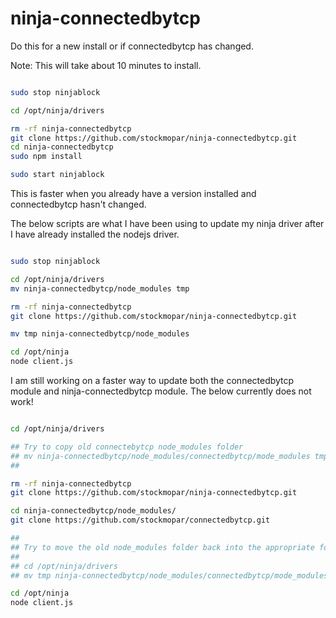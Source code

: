 ninja-connectedbytcp
====================

Do this for a new install or if connectedbytcp has changed.

Note: This will take about 10 minutes to install.

```sh

sudo stop ninjablock

cd /opt/ninja/drivers

rm -rf ninja-connectedbytcp
git clone https://github.com/stockmopar/ninja-connectedbytcp.git
cd ninja-connectedbytcp
sudo npm install

sudo start ninjablock

```

This is faster when you already have a version installed and connectedbytcp hasn't changed.

The below scripts are what I have been using to update my ninja driver after I have already installed the nodejs driver.

```sh

sudo stop ninjablock

cd /opt/ninja/drivers
mv ninja-connectedbytcp/node_modules tmp

rm -rf ninja-connectedbytcp
git clone https://github.com/stockmopar/ninja-connectedbytcp.git

mv tmp ninja-connectedbytcp/node_modules

cd /opt/ninja
node client.js

```

I am still working on a faster way to update both the connectedbytcp module and ninja-connectedbytcp module. The below currently does not work!
```sh

cd /opt/ninja/drivers

## Try to copy old connectebytcp node_modules folder
## mv ninja-connectedbytcp/node_modules/connectedbytcp/mode_modules tmp
##

rm -rf ninja-connectedbytcp
git clone https://github.com/stockmopar/ninja-connectedbytcp.git

cd ninja-connectedbytcp/node_modules/
git clone https://github.com/stockmopar/connectedbytcp.git

##
## Try to move the old node_modules folder back into the appropriate folder
##
## cd /opt/ninja/drivers
## mv tmp ninja-connectedbytcp/node_modules/connectedbytcp/mode_modules

cd /opt/ninja
node client.js

```
